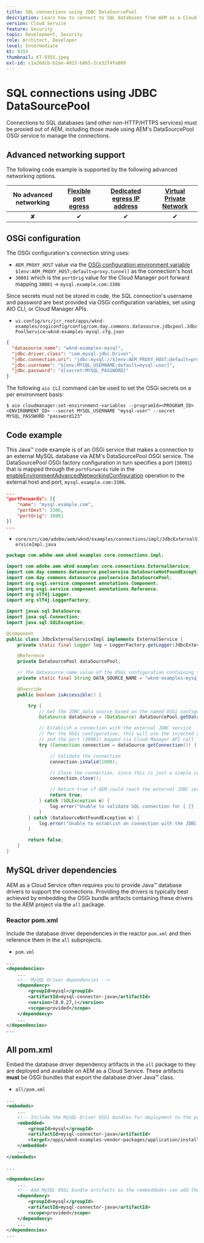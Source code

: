 ```yaml
---
title: SQL connections using JDBC DataSourcePool
description: Learn how to connect to SQL databases from AEM as a Cloud Service using AEM's JDBC DataSourcePool and egress ports.
version: Cloud Service
feature: Security
topic: Development, Security
role: Architect, Developer
level: Intermediate
kt: 9355
thumbnail: KT-9355.jpeg
exl-id: c1a26dcb-b2ae-4015-b865-2ce32f4fa869
---
```

# SQL connections using JDBC DataSourcePool

Connections to SQL databases (and other non-HTTP/HTTPS services) must be proxied out of AEM, including those made using AEM's DataSourcePool OSGi service to manage the connections.

## Advanced networking support

The following code example is supported by the following advanced networking options.

| No advanced networking | [Flexible port egress](../flexible-port-egress.md) | [Dedicated egress IP address](../dedicated-egress-ip-address.md) | [Virtual Private Network](../vpn.md) |
|:-----:|:-----:|:------:|:---------:|
| &#10008; | &#10004; | &#10004; | &#10004; |

## OSGi configuration

The OSGi configuration's connection string uses:

+ `AEM_PROXY_HOST` value via the [OSGi configuration environment variable](https://experienceleague.adobe.com/docs/experience-manager-cloud-service/implementing/deploying/configuring-osgi.html?lang=en#environment-specific-configuration-values) `$[env:AEM_PROXY_HOST;default=proxy.tunnel]` as the connection's host
+ `30001` which is the `portOrig` value for the Cloud Manager port forward mapping `30001` &rarr; `mysql.example.com:3306`

Since secrets must not be stored in code, the SQL connection's username and password are best provided via OSGi configuration variables, set using AIO CLI, or Cloud Manager APIs.

+ `ui.config/src/jcr_root/apps/wknd-examples/osgiconfig/config/com.day.commons.datasource.jdbcpool.JdbcPoolService~wknd-examples-mysql.cfg.json`

```json
{
  "datasource.name": "wknd-examples-mysql",
  "jdbc.driver.class": "com.mysql.jdbc.Driver",
  "jdbc.connection.uri": "jdbc:mysql://$[env:AEM_PROXY_HOST;default=proxy.tunnel]:30001/wknd-examples",
  "jdbc.username": "$[env:MYSQL_USERNAME;default=mysql-user]",
  "jdbc.password": "$[secret:MYSQL_PASSWORD]"
}
```

The following `aio CLI` command can be used to set the OSGi secrets on a per environment basis:

```shell
$ aio cloudmanager:set-environment-variables --programId=<PROGRAM_ID> <ENVIRONMENT_ID> --secret MYSQL_USERNAME "mysql-user" --secret MYSQL_PASSWORD "password123"
```

## Code example

This Java™ code example is of an OSGi service that makes a connection to an external MySQL database via AEM's DataSourcePool OSGi service. 
The DataSourcePool OSGi factory configuration in turn specifies a port (`30001`) that is mapped through the `portForwards` rule in the [enableEnvironmentAdvancedNetworkingConfiguration](https://www.adobe.io/experience-cloud/cloud-manager/reference/api/#operation/enableEnvironmentAdvancedNetworkingConfiguration) operation to the external host and port, `mysql.example.com:3306`.

```json
...
"portForwards": [{
    "name": "mysql.example.com",
    "portDest": 3306,
    "portOrig": 30001
}]
...
```

+ `core/src/com/adobe/aem/wknd/examples/connections/impl/JdbcExternalServiceImpl.java`

```java
package com.adobe.aem.wknd.examples.core.connections.impl;

import com.adobe.aem.wknd.examples.core.connections.ExternalService;
import com.day.commons.datasource.poolservice.DataSourceNotFoundException;
import com.day.commons.datasource.poolservice.DataSourcePool;
import org.osgi.service.component.annotations.Component;
import org.osgi.service.component.annotations.Reference;
import org.slf4j.Logger;
import org.slf4j.LoggerFactory;

import javax.sql.DataSource;
import java.sql.Connection;
import java.sql.SQLException;

@Component
public class JdbcExternalServiceImpl implements ExternalService {
    private static final Logger log = LoggerFactory.getLogger(JdbcExternalServiceImpl.class);

    @Reference
    private DataSourcePool dataSourcePool;

    // The datasource.name value of the OSGi configuration containing the connection this OSGi component will use.
    private static final String DATA_SOURCE_NAME = "wknd-examples-mysql";

    @Override
    public boolean isAccessible() {

        try {
            // Get the JDBC data source based on the named OSGi configuration
            DataSource dataSource = (DataSource) dataSourcePool.getDataSource(DATA_SOURCE_NAME);

            // Establish a connection with the external JDBC service
            // Per the OSGi configuration, this will use the injected $[env:AEM_PROXY_HOST] value as the host
            // and the port (30001) mapped via Cloud Manager API call
            try (Connection connection = dataSource.getConnection()) {

                // Validate the connection
                connection.isValid(1000);

                // Close the connection, since this is just a simple connectivity check
                connection.close();

                // Return true if AEM could reach the external JDBC service
                return true;
            } catch (SQLException e) {
                log.error("Unable to validate SQL connection for [ {} ]", DATA_SOURCE_NAME, e);
            }
        } catch (DataSourceNotFoundException e) {
            log.error("Unable to establish an connection with the JDBC data source [ {} ]", DATA_SOURCE_NAME, e);
        }

        return false;
    }
}
```

## MySQL driver dependencies

AEM as a Cloud Service often requires you to provide Java™ database drivers to support the connections. Providing the drivers is typically best achieved by embedding the OSGi bundle artifacts containing these drivers to the AEM project via the `all` package.

### Reactor pom.xml

Include the database driver dependencies in the reactor `pom.xml` and then reference them in the `all` subprojects.

+ `pom.xml`

```xml
...
<dependencies>
    ...
    <!-- MySQL Driver dependencies -->
    <dependency>
        <groupId>mysql</groupId>
        <artifactId>mysql-connector-java</artifactId>
        <version>[8.0.27,)</version>
        <scope>provided</scope>
    </dependency>
    ...
</dependencies>
...
```

## All pom.xml

Embed the database driver dependency artifacts in the `all` package to they are deployed and available on AEM as a Cloud Service. These artifacts __must__ be OSGi bundles that export the database driver Java™ class.

+ `all/pom.xml`

```xml
...
<embededs>
    ...
    <!-- Include the MySQL Driver OSGi bundles for deployment to the project -->
    <embedded>
        <groupId>mysql</groupId>
        <artifactId>mysql-connector-java</artifactId>
        <target>/apps/wknd-examples-vendor-packages/application/install</target>
    </embedded>
    ...
</embededs>

...

<dependencies>
    ...
    <!-- Add MySQL OSGi bundle artifacts so the <embeddeds> can add them to the project -->
    <dependency>
        <groupId>mysql</groupId>
        <artifactId>mysql-connector-java</artifactId>
        <scope>provided</scope>
    </dependency>
    ...
</dependencies>
...
```
